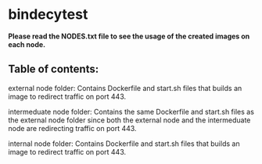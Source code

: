 # bindecytest
**Please read the NODES.txt file to see the usage of the created images on each node.**


Table of contents:
-----------------

  external node folder:
    Contains Dockerfile and start.sh files that builds an image
    to redirect traffic on port 443.
    
  intermeduate node folder:
    Contains the same Dockerfile and start.sh files as the external node folder
    since both the external node and the intermeduate node are redirecting traffic on port 443.
    
  internal node folder:
    Contains Dockerfile and start.sh files that builds an image
    to redirect traffic on port 443.
    

